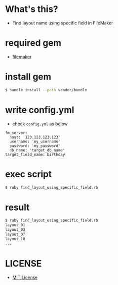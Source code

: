 # What's this?
- Find layout name using specific field in FileMaker

# required gem
- [filemaker](https://github.com/mech/filemaker-ruby)

# install gem

```bash
$ bundle install --path vendor/bundle
```

# write config.yml
- check `config.yml` as below

```
fm_server:
  host: '123.123.123.123'
  username: 'my_username'
  password: 'my_password'
  db_name: 'target_db_name'
target_field_name: birthday
```

# exec script

```bash
$ ruby find_layout_using_specific_field.rb
```

# result

```bash
$ ruby find_layout_using_specific_field.rb
layout_01
layout_03
layout_07
layout_10
...
```

# LICENSE
- [MIT License](/LICENSE)
